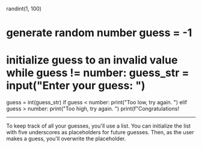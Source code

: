 randint(1, 100) 
# generate random number guess = -1
# initialize guess to an invalid value while guess != number: guess_str = input("Enter your guess: ")
guess = int(guess_str) 
if guess < number: print("Too low, try again. ") 
elif guess > number: print("Too high, try again. ") 
print(f"Congratulations!

--------------------------------------------------------------------------------------------------------------------------------------------------

To keep track of all your guesses, you'll use a list. 
You can initialize the list with five underscores as placeholders for future guesses. 
Then, as the user makes a guess, you'll overwrite the placeholder.
